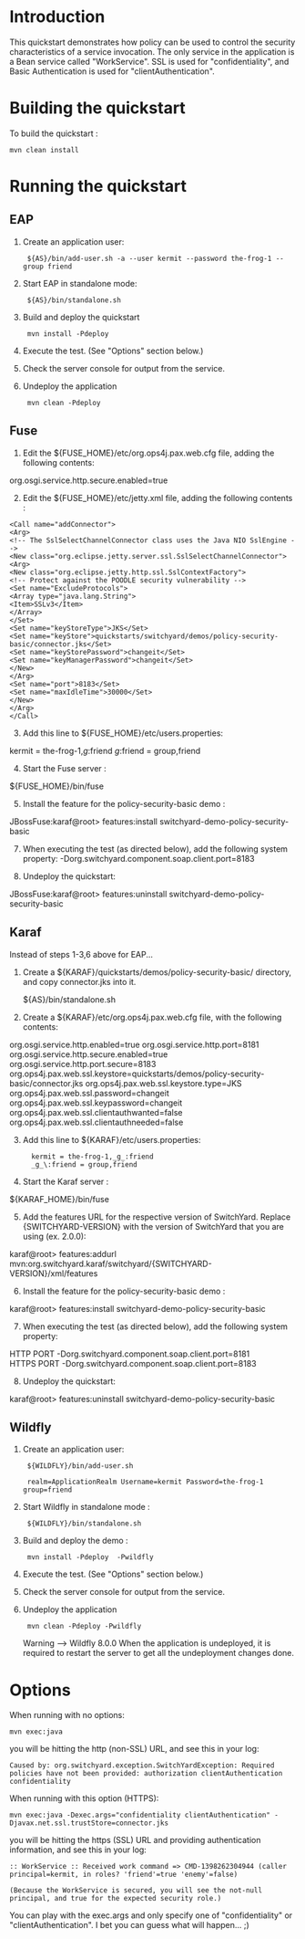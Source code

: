 Introduction
============
This quickstart demonstrates how policy can be used to control the security characteristics of a
service invocation.  The only service in the application is a Bean service called "WorkService".
SSL is used for "confidentiality", and Basic Authentication is used for "clientAuthentication".


Building the quickstart
======================

To build the quickstart :

```
mvn clean install
```


Running the quickstart
======================

EAP
----------

1. Create an application user:

        ${AS}/bin/add-user.sh -a --user kermit --password the-frog-1 --group friend

2. Start EAP in standalone mode:

        ${AS}/bin/standalone.sh

3. Build and deploy the quickstart

        mvn install -Pdeploy

4. Execute the test. (See "Options" section below.)

5. Check the server console for output from the service.

6. Undeploy the application

        mvn clean -Pdeploy


Fuse
-----

1. Edit the ${FUSE_HOME}/etc/org.ops4j.pax.web.cfg file, adding the following contents:

org.osgi.service.http.secure.enabled=true

2. Edit the ${FUSE_HOME}/etc/jetty.xml file, adding the following contents : 

```
<Call name="addConnector">
<Arg>
<!-- The SslSelectChannelConnector class uses the Java NIO SslEngine -->
<New class="org.eclipse.jetty.server.ssl.SslSelectChannelConnector">
<Arg>
<New class="org.eclipse.jetty.http.ssl.SslContextFactory">
<!-- Protect against the POODLE security vulnerability -->
<Set name="ExcludeProtocols">
<Array type="java.lang.String">
<Item>SSLv3</Item>
</Array>
</Set>
<Set name="keyStoreType">JKS</Set>
<Set name="keyStore">quickstarts/switchyard/demos/policy-security-basic/connector.jks</Set>
<Set name="keyStorePassword">changeit</Set>
<Set name="keyManagerPassword">changeit</Set>
</New>
</Arg>
<Set name="port">8183</Set>
<Set name="maxIdleTime">30000</Set>
</New>
</Arg>
</Call>
```

3. Add this line to ${FUSE_HOME}/etc/users.properties:

kermit = the-frog-1,_g_:friend
_g_\:friend = group,friend

4. Start the Fuse server :

${FUSE_HOME}/bin/fuse

5. Install the feature for the policy-security-basic demo :

JBossFuse:karaf@root> features:install switchyard-demo-policy-security-basic

7. When executing the test (as directed below), add the following system property: -Dorg.switchyard.component.soap.client.port=8183

8. Undeploy the quickstart:

JBossFuse:karaf@root> features:uninstall switchyard-demo-policy-security-basic


Karaf
-----
Instead of steps 1-3,6 above for EAP...

1. Create a ${KARAF}/quickstarts/demos/policy-security-basic/ directory, and copy connector.jks into it.

    ${AS}/bin/standalone.sh

2. Create a ${KARAF}/etc/org.ops4j.pax.web.cfg file, with the following contents:

org.osgi.service.http.enabled=true
org.osgi.service.http.port=8181
org.osgi.service.http.secure.enabled=true
org.osgi.service.http.port.secure=8183
org.ops4j.pax.web.ssl.keystore=quickstarts/demos/policy-security-basic/connector.jks
org.ops4j.pax.web.ssl.keystore.type=JKS
org.ops4j.pax.web.ssl.password=changeit
org.ops4j.pax.web.ssl.keypassword=changeit
org.ops4j.pax.web.ssl.clientauthwanted=false
org.ops4j.pax.web.ssl.clientauthneeded=false

3. Add this line to ${KARAF}/etc/users.properties:

       
         kermit = the-frog-1,_g_:friend
         _g_\:friend = group,friend

4. Start the Karaf server :

${KARAF_HOME}/bin/fuse

5. Add the features URL for the respective version of SwitchYard.   Replace {SWITCHYARD-VERSION}
with the version of SwitchYard that you are using (ex. 2.0.0): 

karaf@root> features:addurl mvn:org.switchyard.karaf/switchyard/{SWITCHYARD-VERSION}/xml/features

6. Install the feature for the policy-security-basic demo :

karaf@root> features:install switchyard-demo-policy-security-basic

7. When executing the test (as directed below), add the following system property: 

  HTTP PORT   -Dorg.switchyard.component.soap.client.port=8181  
  HTTPS PORT   -Dorg.switchyard.component.soap.client.port=8183  

8. Undeploy the quickstart:

karaf@root> features:uninstall switchyard-demo-policy-security-basic



Wildfly
----------


1. Create an application user:

        ${WILDFLY}/bin/add-user.sh

        realm=ApplicationRealm Username=kermit Password=the-frog-1 group=friend

2. Start Wildfly in standalone mode :

        ${WILDFLY}/bin/standalone.sh

3. Build and deploy the demo :

        mvn install -Pdeploy  -Pwildfly

4. Execute the test. (See "Options" section below.)

5. Check the server console for output from the service.

6. Undeploy the application

        mvn clean -Pdeploy -Pwildfly

     Warning --> Wildfly 8.0.0 When the application is undeployed, it is required to restart the server to get all the undeployment changes done.





Options
=======

When running with no options:

    mvn exec:java

you will be hitting the http (non-SSL) URL, and see this in your log:

    Caused by: org.switchyard.exception.SwitchYardException: Required policies have not been provided: authorization clientAuthentication confidentiality

When running with this option (HTTPS):

    mvn exec:java -Dexec.args="confidentiality clientAuthentication" -Djavax.net.ssl.trustStore=connector.jks

you will be hitting the https (SSL) URL and providing authentication information, and see this in your log:

    :: WorkService :: Received work command => CMD-1398262304944 (caller principal=kermit, in roles? 'friend'=true 'enemy'=false)

    (Because the WorkService is secured, you will see the not-null principal, and true for the expected security role.)

You can play with the exec.args and only specify one of "confidentiality" or "clientAuthentication". I bet you can guess what will happen... ;)
